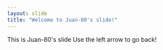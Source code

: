 ```yaml
---
layout: slide
title: "Welcome to Juan-80's slide!"
---
```


This is Juan-80's slide
Use the left arrow to go back!
